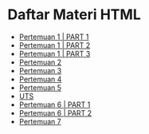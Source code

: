 <!DOCTYPE html>
<html>
<body>
  <h1>Daftar Materi HTML</h1>
  <ul>
    <li><a href="Pertemuan1/index.html">Pertemuan 1 | PART 1</a></li>
    <li><a href="Pertemuan1/index2.html">Pertemuan 1 | PART 2</a></li>
    <li><a href="Pertemuan1/index3.html">Pertemuan 1 | PART 3</a></li>
    <li><a href="Pertemuan2-copy/index.html">Pertemuan 2</a></li>
    <li><a href="Pertemuan3/index.html">Pertemuan 3</a></li>
    <li><a href="Pertemuan4/login.html">Pertemuan 4</a></li>
    <li><a href="Pertemuan5/index.html">Pertemuan 5</a></li>
    <li><a href="Projek UTS/Login.html">UTS</a></li>
    <li><a href="Projek Pertemuan6/index1.html">Pertemuan 6 | PART 1</a></li>
    <li><a href="Projek Pertemuan6/index2.html">Pertemuan 6 | PART 2</a></li>
    <li><a href="Pertemuan7/login.html">Pertemuan 7</a></li>
  </ul>
</body>
</html>
